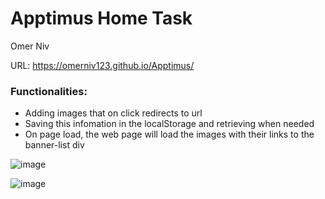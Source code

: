 # Apptimus Home Task

Omer Niv

URL:
https://omerniv123.github.io/Apptimus/

### Functionalities:
- Adding images that on click redirects to url
- Saving this infomation in the localStorage and retrieving when needed
- On page load, the web page will load the images with their links to the banner-list div

![image](https://user-images.githubusercontent.com/63054684/153612643-f69c627a-1288-4efa-a0a2-93c7d3ac3274.png)

![image](https://user-images.githubusercontent.com/63054684/153612750-26d72fff-d1c5-47ee-95f1-9f5a78f25062.png)

